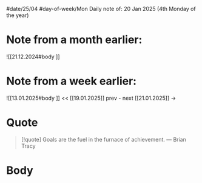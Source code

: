 
#date/25/04
#day-of-week/Mon
Daily note of: 20 Jan 2025 (4th Monday of the year)

# Note from a month earlier:
![[21.12.2024#body ]]

# Note from a week earlier:
![[13.01.2025#body ]]
 << [[19.01.2025]] prev - next [[21.01.2025]] ->
# Quote

> [!quote] Goals are the fuel in the furnace of achievement.
> — Brian Tracy
# Body

